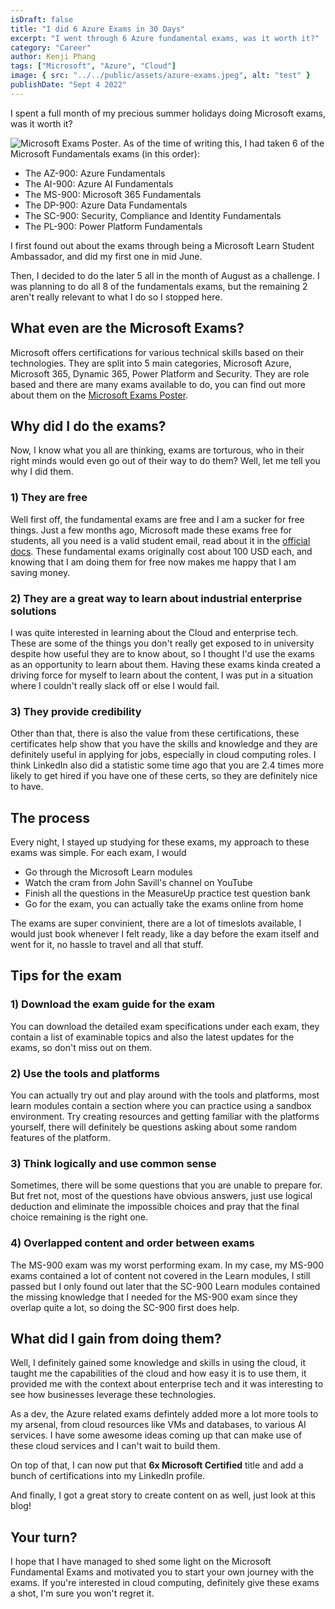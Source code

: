 ```yaml
---
isDraft: false
title: "I did 6 Azure Exams in 30 Days"
excerpt: "I went through 6 Azure fundamental exams, was it worth it?"
category: "Career"
author: Kenji Phang
tags: ["Microsoft", "Azure", "Cloud"]
image: { src: "../../public/assets/azure-exams.jpeg", alt: "test" }
publishDate: "Sept 4 2022"
---
```


I spent a full month of my precious summer holidays doing Microsoft exams, was it worth it?

![Microsoft Exams Poster](/assets/azure-exams.jpeg).
As of the time of writing this, I had taken 6 of the Microsoft Fundamentals exams (in this order):

- The AZ-900: Azure Fundamentals
- The AI-900: Azure AI Fundamentals
- The MS-900: Microsoft 365 Fundamentals
- The DP-900: Azure Data Fundamentals
- The SC-900: Security, Compliance and Identity Fundamentals
- The PL-900: Power Platform Fundamentals

I first found out about the exams through being a Microsoft Learn Student Ambassador, and did my first one in mid June.

Then, I decided to do the later 5 all in the month of August as a challenge. I was planning to do all 8 of the fundamentals exams, but the remaining 2 aren't really relevant to what I do so I stopped here.

## What even are the Microsoft Exams?

Microsoft offers certifications for various technical skills based on their technologies. They are split into 5 main categories, Microsoft Azure, Microsoft 365, Dynamic 365, Power Platform and Security. They are role based and there are many exams available to do, you can find out more about them on the [Microsoft Exams Poster](https://aka.ms/TrainCertPoster).

## Why did I do the exams?

Now, I know what you all are thinking, exams are torturous, who in their right minds would even go out of their way to do them? Well, let me tell you why I did them.

### 1) They are free

Well first off, the fundamental exams are free and I am a sucker for free things. Just a few months ago, Microsoft made these exams free for students, all you need is a valid student email, read about it in the [official docs](https://docs.microsoft.com/en-us/certifications/student-training-and-certification). These fundamental exams originally cost about 100 USD each, and knowing that I am doing them for free now makes me happy that I am saving money.

### 2) They are a great way to learn about industrial enterprise solutions

I was quite interested in learning about the Cloud and enterprise tech. These are some of the things you don't really get exposed to in university despite how useful they are to know about, so I thought I'd use the exams as an opportunity to learn about them. Having these exams kinda created a driving force for myself to learn about the content, I was put in a situation where I couldn't really slack off or else I would fail.

### 3) They provide credibility

Other than that, there is also the value from these certifications, these certificates help show that you have the skills and knowledge and they are definitely useful in applying for jobs, especially in cloud computing roles. I think LinkedIn also did a statistic some time ago that you are 2.4 times more likely to get hired if you have one of these certs, so they are definitely nice to have.

## The process

Every night, I stayed up studying for these exams, my approach to these exams was simple. For each exam, I would

- Go through the Microsoft Learn modules
- Watch the cram from John Savill's channel on YouTube
- Finish all the questions in the MeasureUp practice test question bank
- Go for the exam, you can actually take the exams online from home

The exams are super convinient, there are a lot of timeslots available, I would just book whenever I felt ready, like a day before the exam itself and went for it, no hassle to travel and all that stuff.

## Tips for the exam

### 1) Download the exam guide for the exam

You can download the detailed exam specifications under each exam, they contain a list of examinable topics and also the latest updates for the exams, so don't miss out on them.

### 2) Use the tools and platforms

You can actually try out and play around with the tools and platforms, most learn modules contain a section where you can practice using a sandbox environment. Try creating resources and getting familiar with the platforms yourself, there will definitely be questions asking about some random features of the platform.

### 3) Think logically and use common sense

Sometimes, there will be some questions that you are unable to prepare for. But fret not, most of the questions have obvious answers, just use logical deduction and eliminate the impossible choices and pray that the final choice remaining is the right one.

### 4) Overlapped content and order between exams

The MS-900 exam was my worst performing exam. In my case, my MS-900 exams contained a lot of content not covered in the Learn modules, I still passed but I only found out later that the SC-900 Learn modules contained the missing knowledge that I needed for the MS-900 exam since they overlap quite a lot, so doing the SC-900 first does help.

## What did I gain from doing them?

Well, I definitely gained some knowledge and skills in using the cloud, it taught me the capabilities of the cloud and how easy it is to use them, it provided me with the context about enterprise tech and it was interesting to see how businesses leverage these technologies.

As a dev, the Azure related exams defintely added more a lot more tools to my arsenal, from cloud resources like VMs and databases, to various AI services. I have some awesome ideas coming up that can make use of these cloud services and I can't wait to build them.

On top of that, I can now put that **6x Microsoft Certified** title and add a bunch of certifications into my LinkedIn profile.

And finally, I got a great story to create content on as well, just look at this blog!

## Your turn?

I hope that I have managed to shed some light on the Microsoft Fundamental Exams and motivated you to start your own journey with the exams. If you're interested in cloud computing, definitely give these exams a shot, I'm sure you won't regret it.
